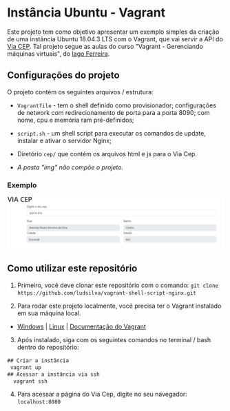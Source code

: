# Instância Ubuntu - Vagrant

Este projeto tem como objetivo apresentar um exemplo simples da criação de uma instância Ubuntu 18.04.3 LTS com o Vagrant, que vai servir a API do [Via CEP](https://viacep.com.br/). Tal projeto segue as aulas do curso "Vagrant - Gerenciando máquinas virtuais", do [Iago Ferreira](https://github.com/iagoferreirati).

## Configurações do projeto

O projeto contém os seguintes arquivos / estrutura:

- `Vagrantfile` - tem o shell definido como provisionador; configurações de network com redirecionamento de porta para a porta 8090; com nome, cpu e memória ram pré-definidos;
- `script.sh` - um shell script para executar os comandos de update, instalar e ativar o servidor Nginx;
- Diretório `cep/` que contém os arquivos html e js para o Via Cep.

- _A pasta "img" não compõe o projeto._

### Exemplo

![imagem de exemplo](https://github.com/ludsilva/vagrant-shell-script-nginx/blob/master/img/Via%20cep.png)

## Como utilizar este repositório

1. Primeiro, você deve clonar este repositório com o comando: `git clone https://github.com/ludsilva/vagrant-shell-script-nginx.git`

2. Para rodar este projeto localmente, você precisa ter o Vagrant instalado em sua máquina local. 
  - [Windows](https://www.youtube.com/watch?v=yFSm6TXBuDE&ab_channel=VemcomoPY) | [Linux](https://www.youtube.com/watch?v=fwKPiyWaDbU&pp=ygUQaW5zdGFsYXIgdmFncmFudA%3D%3D) | [Documentação do Vagrant](https://developer.hashicorp.com/vagrant/downloads)

3. Após instalado, siga com os seguintes comandos no terminal / bash dentro do repositório:
```
## Criar a instância
 vagrant up
## Acessar a instância via ssh
  vagrant ssh
```

4. Para acessar a página do Via Cep, digite no seu navegador: `localhost:8080`
